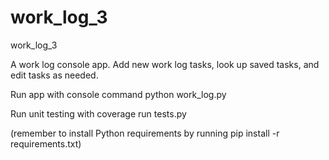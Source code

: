 # work_log_3
work_log_3

A work log console app. Add new work log tasks, look up saved tasks, and edit tasks as needed.

Run app with console command python work_log.py

Run unit testing with coverage run tests.py

(remember to install Python requirements by running pip install -r requirements.txt)
